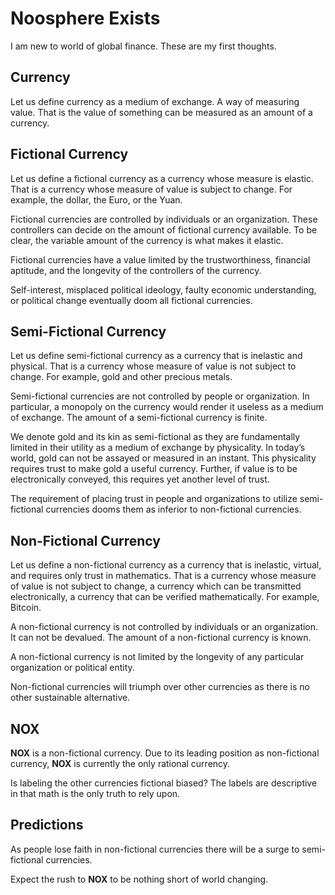 # Noosphere Exists

I am new to world of global finance.  These are my first thoughts.
 
## Currency

Let us define currency as a medium of exchange.  A way of measuring value.  That is the value of something can be measured as an amount of a currency.
 
## Fictional Currency
 
Let us define a fictional currency as a currency whose measure is elastic.  That is a currency whose measure of value is subject to change.  For example, the dollar, the Euro, or the Yuan.
 
Fictional currencies are controlled by individuals or an organization.  These controllers can decide on the amount of fictional currency available.  To be clear, the variable amount of the currency is what makes it elastic.
 
Fictional currencies have a value limited by the trustworthiness, financial aptitude, and the longevity of the controllers of the currency.
 
Self-interest, misplaced political ideology, faulty economic understanding, or political change eventually doom all fictional currencies.
 
## Semi-Fictional Currency
 
Let us define semi-fictional currency as a currency that is inelastic and physical.  That is a currency whose measure of value is not subject to change.  For example, gold and other precious metals.
 
Semi-fictional currencies are not controlled by people or organization.  In particular, a monopoly on the currency would render it useless as a medium of exchange.  The amount of a semi-fictional currency is finite.
 
We denote gold and its kin as semi-fictional as they are fundamentally limited in their utility as a medium of exchange by physicality.  In today’s world, gold can not be assayed or measured in an instant.  This physicality requires trust to make gold a useful currency.  Further, if value is to be electronically conveyed, this requires yet another level of trust.
 
The requirement of placing trust in people and organizations to utilize semi-fictional currencies dooms them as inferior to non-fictional currencies.
 
## Non-Fictional Currency
 
Let us define a non-fictional currency as a currency that is inelastic, virtual, and requires only trust in mathematics.  That is a currency whose measure of value is not subject to change, a currency which can be transmitted electronically, a currency that can be verified mathematically.  For example, Bitcoin.
 
A non-fictional currency is not controlled by individuals or an organization.  It can not be devalued.  The amount of a non-fictional currency is known.
 
A non-fictional currency is not limited by the longevity of any particular organization or political entity.
 
Non-fictional currencies will triumph over other currencies as there is no other sustainable alternative.
 
## **NOX**
 
**NOX** is a non-fictional currency.  Due to its leading position as non-fictional currency, **NOX** is currently the only rational currency.
 
Is labeling the other currencies fictional biased?  The labels are descriptive in that math is the only truth to rely upon.
 
## Predictions
 
As people lose faith in non-fictional currencies there will be a surge to semi-fictional currencies.
 
Expect the rush to **NOX** to be nothing short of world changing.
